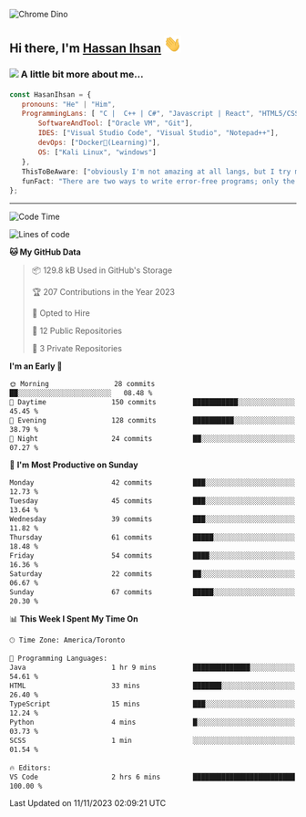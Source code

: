  <!--
**HasanIhsan/HasanIhsan** is a ✨ _special_ ✨ repository because its `README.md` (this file) appears on your GitHub profile.
-->

![Chrome Dino](https://mir-s3-cdn-cf.behance.net/project_modules/max_1200/4ff07986208593.5d9a654e92f36.gif)


<h2 align="left">Hi there, I'm <a href="https://www.linkedin.com/in/hassan-ihsan-045b11231/" target="_blank" rel="noopener noreferrer">Hassan Ihsan</a> <img src="https://raw.githubusercontent.com/ABSphreak/ABSphreak/master/gifs/Hi.gif" height="30" />
 
 
 ### <img src="https://media.giphy.com/media/VgCDAzcKvsR6OM0uWg/giphy.gif" width="50"> A little bit more about me...  
 
 ```javascript
const HasanIhsan = {
    pronouns: "He" | "Him",
    ProgrammingLans: [ "C |  C++ | C#", "Javascript | React", "HTML5/CSS", "JSON", "Java"],
        SoftwareAndTool: ["Oracle VM", "Git"],
        IDES: ["Visual Studio Code", "Visual Studio", "Notepad++"],
        devOps: ["Docker🐳(Learning)"], 
        OS: ["Kali Linux", "windows"]
    },
    ThisToBeAware: ["obviously I'm not amazing at all langs, but I try my best not to go rusty"], 
    funFact: "There are two ways to write error-free programs; only the third one works"
};
```
 
 --- 

<!--START_SECTION:waka-->
![Code Time](http://img.shields.io/badge/Code%20Time-243%20hrs%2054%20mins-blue)

![Lines of code](https://img.shields.io/badge/From%20Hello%20World%20I%27ve%20Written-1.0%20million%20lines%20of%20code-blue)

**🐱 My GitHub Data** 

> 📦 129.8 kB Used in GitHub's Storage 
 > 
> 🏆 207 Contributions in the Year 2023
 > 
> 💼 Opted to Hire
 > 
> 📜 12 Public Repositories 
 > 
> 🔑 3 Private Repositories 
 > 
**I'm an Early 🐤** 

```text
🌞 Morning                28 commits          ██░░░░░░░░░░░░░░░░░░░░░░░   08.48 % 
🌆 Daytime                150 commits         ███████████░░░░░░░░░░░░░░   45.45 % 
🌃 Evening                128 commits         ██████████░░░░░░░░░░░░░░░   38.79 % 
🌙 Night                  24 commits          ██░░░░░░░░░░░░░░░░░░░░░░░   07.27 % 
```
📅 **I'm Most Productive on Sunday** 

```text
Monday                   42 commits          ███░░░░░░░░░░░░░░░░░░░░░░   12.73 % 
Tuesday                  45 commits          ███░░░░░░░░░░░░░░░░░░░░░░   13.64 % 
Wednesday                39 commits          ███░░░░░░░░░░░░░░░░░░░░░░   11.82 % 
Thursday                 61 commits          █████░░░░░░░░░░░░░░░░░░░░   18.48 % 
Friday                   54 commits          ████░░░░░░░░░░░░░░░░░░░░░   16.36 % 
Saturday                 22 commits          ██░░░░░░░░░░░░░░░░░░░░░░░   06.67 % 
Sunday                   67 commits          █████░░░░░░░░░░░░░░░░░░░░   20.30 % 
```


📊 **This Week I Spent My Time On** 

```text
🕑︎ Time Zone: America/Toronto

💬 Programming Languages: 
Java                     1 hr 9 mins         ██████████████░░░░░░░░░░░   54.61 % 
HTML                     33 mins             ███████░░░░░░░░░░░░░░░░░░   26.40 % 
TypeScript               15 mins             ███░░░░░░░░░░░░░░░░░░░░░░   12.24 % 
Python                   4 mins              █░░░░░░░░░░░░░░░░░░░░░░░░   03.73 % 
SCSS                     1 min               ░░░░░░░░░░░░░░░░░░░░░░░░░   01.54 % 

🔥 Editors: 
VS Code                  2 hrs 6 mins        █████████████████████████   100.00 % 
```


 Last Updated on 11/11/2023 02:09:21 UTC
<!--END_SECTION:waka-->
 
 
